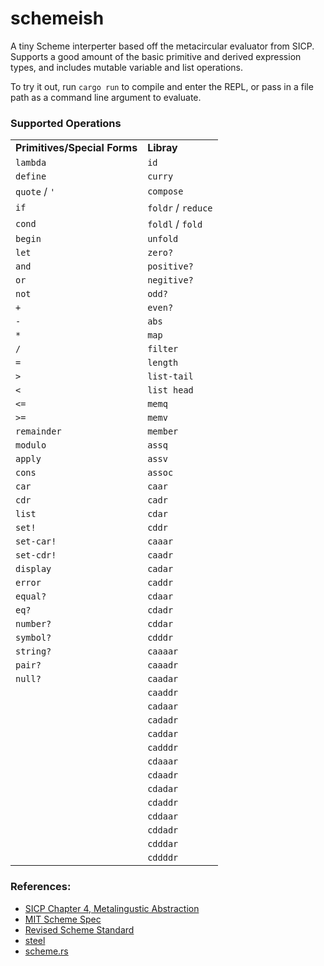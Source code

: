 # schemeish #

A tiny Scheme interperter based off the metacircular evaluator from SICP. Supports a good amount of the basic primitive and derived expression types, and includes mutable variable and list operations.

To try it out, run `cargo run` to compile and enter the REPL, or pass in a file path as a command line argument to evaluate.

### Supported Operations ###

|                               |                     |
| ----------------------------- | ------------------- |
| **Primitives/Special Forms**  | **Libray**          |
| `lambda`                      | `id`                |
| `define`                      | `curry`             |
| `quote` / `'`                 | `compose`           |
| `if`                          | `foldr` / `reduce`  |
| `cond`                        | `foldl` / `fold`    |
| `begin`                       | `unfold`            |
| `let`                         | `zero?`             |
| `and`                         | `positive?`         |
| `or`                          | `negitive?`         |
| `not`                         | `odd?`              |
| `+`                           | `even?`             |
| `-`                           | `abs`               |
| `*`                           | `map`               |
| `/`                           | `filter`            |
| `=`                           | `length`            |
| `>`                           | `list-tail`         |
| `<`                           | `list head`         |
| `<=`                          | `memq`              |
| `>=`                          | `memv`              |
| `remainder`                   | `member`            |
| `modulo`                      | `assq`              |
| `apply`                       | `assv`              |
| `cons`                        | `assoc`             |
| `car`                         | `caar`              |
| `cdr`                         | `cadr`              |
| `list`                        | `cdar`              |
| `set!`                        | `cddr`              |
| `set-car!`                    | `caaar`             |
| `set-cdr!`                    | `caadr`             |
| `display`                     | `cadar`             |
| `error`                       | `caddr`             |
| `equal?`                      | `cdaar`             |
| `eq?`                         | `cdadr`             |
| `number?`                     | `cddar`             |
| `symbol?`                     | `cdddr`             |
| `string?`                     | `caaaar`            |
| `pair?`                       | `caaadr`            |
| `null?`                       | `caadar`            |
|                               | `caaddr`            |
|                               | `cadaar`            |
|                               | `cadadr`            |
|                               | `caddar`            |
|                               | `cadddr`            |
|                               | `cdaaar`            |
|                               | `cdaadr`            |
|                               | `cdadar`            |
|                               | `cdaddr`            |
|                               | `cddaar`            |
|                               | `cddadr`            |
|                               | `cdddar`            |
|                               | `cddddr`            |
                                
                                
                                
### References: ###

* [SICP Chapter 4, Metalingustic Abstraction](https://web.mit.edu/6.001/6.037/sicp.pdf)
* [MIT Scheme Spec](https://groups.csail.mit.edu/mac/ftpdir/scheme-7.4/)
* [Revised Scheme Standard](https://standards.scheme.org/official/r7rs.pdf)
* [steel](https://github.com/mattwparas/steel)
* [scheme.rs](https://github.com/isamert/scheme.rs)

